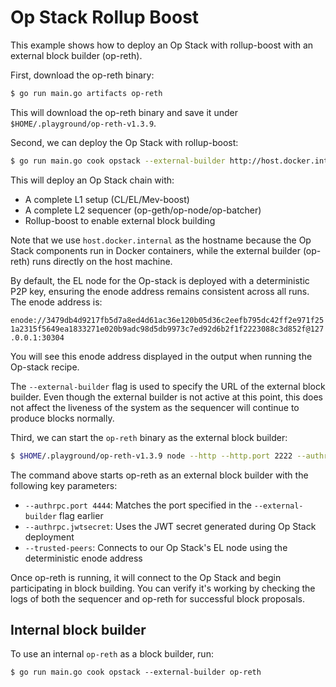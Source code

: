 # Op Stack Rollup Boost

This example shows how to deploy an Op Stack with rollup-boost with an external block builder (op-reth).

First, download the op-reth binary:

```bash
$ go run main.go artifacts op-reth
```

This will download the op-reth binary and save it under `$HOME/.playground/op-reth-v1.3.9`.

Second, we can deploy the Op Stack with rollup-boost:

```bash
$ go run main.go cook opstack --external-builder http://host.docker.internal:4444
```

This will deploy an Op Stack chain with:

- A complete L1 setup (CL/EL/Mev-boost)
- A complete L2 sequencer (op-geth/op-node/op-batcher)
- Rollup-boost to enable external block building

Note that we use `host.docker.internal` as the hostname because the Op Stack components run in Docker containers, while the external builder (op-reth) runs directly on the host machine.

By default, the EL node for the Op-stack is deployed with a deterministic P2P key, ensuring the enode address remains consistent across all runs. The enode address is:

`enode://3479db4d9217fb5d7a8ed4d61ac36e120b05d36c2eefb795dc42ff2e971f251a2315f5649ea1833271e020b9adc98d5db9973c7ed92d6b2f1f2223088c3d852f@127.0.0.1:30304`

You will see this enode address displayed in the output when running the Op-stack recipe.

The `--external-builder` flag is used to specify the URL of the external block builder. Even though the external builder is not active at this point, this does not affect the liveness of the system as the sequencer will continue to produce blocks normally.

Third, we can start the `op-reth` binary as the external block builder:

```bash
$ $HOME/.playground/op-reth-v1.3.9 node --http --http.port 2222 --authrpc.port 4444 --authrpc.jwtsecret $HOME/.playground/devnet/jwtsecret --chain $HOME/.playground/devnet/l2-genesis.json --datadir /tmp/builder --disable-discovery --port 30333 --trusted-peers enode://3479db4d9217fb5d7a8ed4d61ac36e120b05d36c2eefb795dc42ff2e971f251a2315f5649ea1833271e020b9adc98d5db9973c7ed92d6b2f1f2223088c3d852f@127.0.0.1:30304
```

The command above starts op-reth as an external block builder with the following key parameters:

- `--authrpc.port 4444`: Matches the port specified in the `--external-builder` flag earlier
- `--authrpc.jwtsecret`: Uses the JWT secret generated during Op Stack deployment
- `--trusted-peers`: Connects to our Op Stack's EL node using the deterministic enode address

Once op-reth is running, it will connect to the Op Stack and begin participating in block building. You can verify it's working by checking the logs of both the sequencer and op-reth for successful block proposals.

## Internal block builder

To use an internal `op-reth` as a block builder, run:

```
$ go run main.go cook opstack --external-builder op-reth
```
